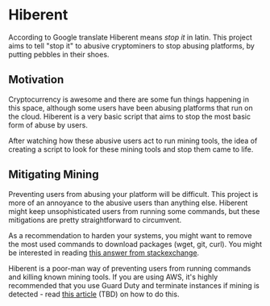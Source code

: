 # Hiberent

According to Google translate Hiberent means _stop it_ in latin. This project aims to tell "stop it" to abusive cryptominers to stop abusing platforms, by putting pebbles in their shoes.

## Motivation

Cryptocurrency is awesome and there are some fun things happening in this space, although some users have been abusing platforms that run on the cloud. Hiberent is a very basic script that aims to stop the most basic
form of abuse by users.

After watching how these abusive users act to run mining tools, the idea of creating a script to look for these mining tools and stop them came to life. 

## Mitigating Mining

Preventing users from abusing your platform will be difficult. This project is more of an annoyance to the abusive users than anything else. Hiberent might keep unsophisticated users from running some commands, but these mitigations are pretty straightforward to circumvent.

As a recommendation to harden your systems, you might want to remove the most used commands to download packages (wget, git, curl). You might be interested in reading [this answer from stackexchange](https://unix.stackexchange.com/questions/90998/block-particular-command-in-linux-for-specific-user/91003#91003).

Hiberent is a poor-man way of preventing users from running commands and killing known mining tools. If you are using AWS, it's highly recommended that you use Guard Duty and terminate instances if mining is detected - read [this article]() (TBD) on how to do this.

